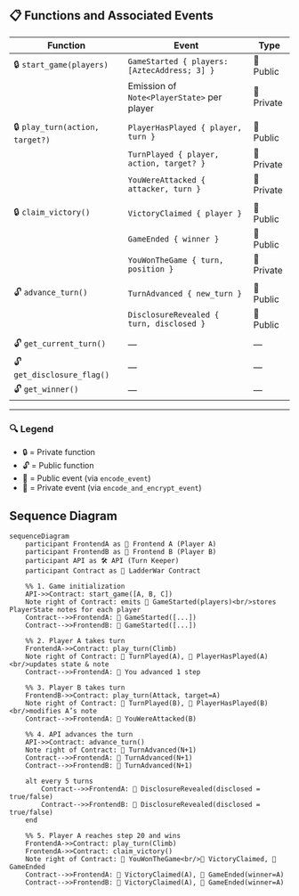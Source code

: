 ## 📋 Functions and Associated Events

| **Function**                    | **Event**                                        | **Type**     |
|---------------------------------|--------------------------------------------------|--------------|
| 🔒 `start_game(players)`        | `GameStarted { players: [AztecAddress; 3] }`     | 📣 Public     |
|                                 | Emission of `Note<PlayerState>` per player       | 🔐 Private    |
|                                 |                                                  |              |
| 🔒 `play_turn(action, target?)` | `PlayerHasPlayed { player, turn }`               | 📣 Public     |
|                                 | `TurnPlayed { player, action, target? }`         | 🔐 Private    |
|                                 | `YouWereAttacked { attacker, turn }`             | 🔐 Private    |
|                                 |                                                  |              |
| 🔒 `claim_victory()`            | `VictoryClaimed { player }`                      | 📣 Public     |
|                                 | `GameEnded { winner }`                           | 📣 Public     |
|                                 | `YouWonTheGame { turn, position }`               | 🔐 Private    |
|                                 |                                                  |              |
| 🔓 `advance_turn()`             | `TurnAdvanced { new_turn }`                      | 📣 Public     |
|                                 | `DisclosureRevealed { turn, disclosed }`         | 📣 Public     |
|                                 |                                                  |              |
| 🔓 `get_current_turn()`         | —                                                | —             |
| 🔓 `get_disclosure_flag()`      | —                                                | —             |
| 🔓 `get_winner()`               | —                                                | —             |

---

### 🔍 Legend

- 🔒 = Private function  
- 🔓 = Public function  
- 📣 = Public event (via `encode_event`)  
- 🔐 = Private event (via `encode_and_encrypt_event`)


## Sequence Diagram
```mermaid
sequenceDiagram
    participant FrontendA as 🧑 Frontend A (Player A)
    participant FrontendB as 🧑 Frontend B (Player B)
    participant API as 🛠 API (Turn Keeper)
    participant Contract as 📜 LadderWar Contract

    %% 1. Game initialization
    API->>Contract: start_game([A, B, C])
    Note right of Contract: emits 📣 GameStarted(players)<br/>stores PlayerState notes for each player
    Contract-->>FrontendA: 📣 GameStarted([...])
    Contract-->>FrontendB: 📣 GameStarted([...])

    %% 2. Player A takes turn
    FrontendA->>Contract: play_turn(Climb)
    Note right of Contract: 🔐 TurnPlayed(A), 📣 PlayerHasPlayed(A)<br/>updates state & note
    Contract-->>FrontendA: 🔐 You advanced 1 step

    %% 3. Player B takes turn
    FrontendB->>Contract: play_turn(Attack, target=A)
    Note right of Contract: 🔐 TurnPlayed(B), 📣 PlayerHasPlayed(B)<br/>modifies A’s note
    Contract-->>FrontendA: 🔐 YouWereAttacked(B)

    %% 4. API advances the turn
    API->>Contract: advance_turn()
    Note right of Contract: 📣 TurnAdvanced(N+1)
    Contract-->>FrontendA: 📣 TurnAdvanced(N+1)
    Contract-->>FrontendB: 📣 TurnAdvanced(N+1)

    alt every 5 turns
        Contract-->>FrontendA: 📣 DisclosureRevealed(disclosed = true/false)
        Contract-->>FrontendB: 📣 DisclosureRevealed(disclosed = true/false)
    end

    %% 5. Player A reaches step 20 and wins
    FrontendA->>Contract: play_turn(Climb)
    FrontendA->>Contract: claim_victory()
    Note right of Contract: 🔐 YouWonTheGame<br/>📣 VictoryClaimed, 📣 GameEnded
    Contract-->>FrontendA: 📣 VictoryClaimed(A), 📣 GameEnded(winner=A)
    Contract-->>FrontendB: 📣 VictoryClaimed(A), 📣 GameEnded(winner=A)
```
